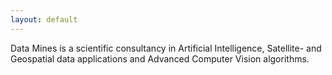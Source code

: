 ```yaml
---
layout: default
---
```


Data Mines is a scientific consultancy in Artificial Intelligence, Satellite- and Geospatial data applications and Advanced Computer Vision algorithms. 


